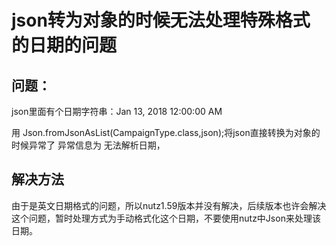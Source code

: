 # json转为对象的时候无法处理特殊格式的日期的问题

## 问题：
json里面有个日期字符串：Jan 13, 2018 12:00:00 AM

用 Json.fromJsonAsList(CampaignType.class,json);将json直接转换为对象的时候异常了
异常信息为 无法解析日期，

## 解决方法
由于是英文日期格式的问题，所以nutz1.59版本并没有解决，后续版本也许会解决这个问题，暂时处理方式为手动格式化这个日期，不要使用nutz中Json来处理该日期。
